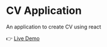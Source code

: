 # CV Application

An application to create CV using react

👉 [Live Demo](https://acamposcar.github.io/odin-cv/)